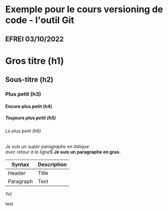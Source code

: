 # Exemple pour le cours versioning de code - l'outil Git
## EFREI 03/10/2022

# Gros titre (h1)
## Sous-titre (h2)
### Plus petit (h3)
#### Encore plus petit (h4)
##### Toujours plus petit (h5)
###### Le plus petit (h6)

_Je suis un super paragraphe en italique_\
_avec retour à la ligne_\$
**Je suis un paragraphe en gras.**

| Syntax    | Description   |
| --------  | ------------  |
| Header    | Title         |
| Paragraph | Text          |

Yo!

test